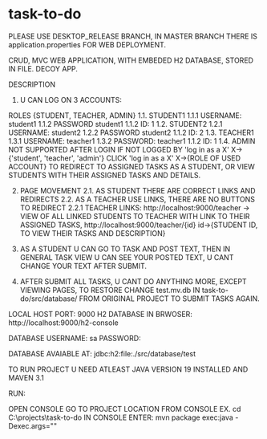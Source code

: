# task-to-do

PLEASE USE DESKTOP_RELEASE BRANCH, IN MASTER BRANCH THERE IS application.properties FOR WEB DEPLOYMENT.

CRUD, MVC WEB APPLICATION, WITH EMBEDED H2 DATABASE, STORED IN FILE. DECOY APP. 

DESCRIPTION
  1. U CAN LOG ON 3 ACCOUNTS:
     
   ROLES {STUDENT, TEACHER, ADMIN}
    1.1. STUDENT1
      1.1.1 USERNAME: student1
      1.1.2 PASSWORD student1
      1.1.2 ID: 1
    1.2. STUDENT2
      1.2.1 USERNAME: student2
      1.2.2 PASSWORD student2
      1.1.2 ID: 2
    1.3. TEACHER1
       1.3.1 USERNAME: teacher1
       1.3.2 PASSWORD: teacher1
       1.1.2 ID: 1
    1.4. ADMIN NOT SUPPORTED
    AFTER LOGIN IF NOT LOGGED BY 'log in as a X' X->{'student', 'teacher', 'admin'} CLICK 'log in as a X' X->{ROLE OF USED ACCOUNT} TO REDIRECT TO ASSIGNED TASKS AS A STUDENT, OR VIEW STUDENTS WITH THEIR ASSIGNED TASKS AND DETAILS.
    
  2. PAGE MOVEMENT
    2.1. AS STUDENT THERE ARE CORRECT LINKS AND REDIRECTS
    2.2. AS A TEACHER USE LINKS, THERE ARE NO BUTTONS TO REDIRECT
    2.2.1 TEACHER LINKS: http://localhost:9000/teacher -> VIEW OF ALL LINKED STUDENTS TO TEACHER WITH LINK TO THEIR ASSIGNED TASKS, http://localhost:9000/teacher/{id} id->{STUDENT ID, TO VIEW THEIR TASKS AND DESCRIPTION}

  3. AS A STUDENT U CAN GO TO TASK AND POST TEXT, THEN IN GENERAL TASK VIEW U CAN SEE YOUR POSTED TEXT, U CANT CHANGE YOUR TEXT AFTER SUBMIT.
  4. AFTER SUBMIT ALL TASKS, U CANT DO ANYTHING MORE, EXCEPT VIEWING PAGES, TO RESTORE CHANGE test.mv.db IN task-to-do/src/database/ FROM ORIGINAL PROJECT TO SUBMIT TASKS AGAIN.  

LOCAL HOST PORT: 9000 
H2 DATABASE IN BRWOSER: http://localhost:9000/h2-console

DATABASE
USERNAME: sa 
PASSWORD: 

DATABASE AVAIABLE AT: jdbc:h2:file:./src/database/test

TO RUN PROJECT U NEED ATLEAST JAVA VERSION 19 INSTALLED AND MAVEN 3.1

RUN:

OPEN CONSOLE
GO TO PROJECT LOCATION FROM CONSOLE EX. cd C:\projects\task-to-do
IN CONSOLE ENTER: mvn package exec:java -Dexec.args=""
